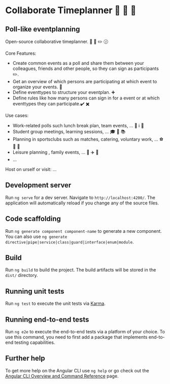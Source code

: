 # Collaborate Timeplanner :rocket: :calendar: :date:

## Poll-like eventplanning

Open-source collaborative timeplanner. :calendar: :date: :pencil2: :clock130:

Core Features:

- Create common events as a poll and share them between your colleagues, friends and other people, so they can sign as participants :pencil2:.
- Get an overview of which persons are participating at which event to organize your events. :calendar:
- Define eventtypes to structure your eventplan. :heavy_plus_sign:
- Define rules like how many persons can sign in for a event or at which eventtypes they can participate.:heavy_check_mark: :heavy_multiplication_x:

Use cases:

- Work-related polls such lunch break plan, team events, ... :office: :information_source: :repeat:
- Student group meetings, learning sessions, ... :mortar_board: :school: :books:
- Planning in sportsclubs such as matches, catering, voluntary work, ... :soccer: :bicyclist: :basketball:
- Leisure planning , family events, ... :bowling: :airplane: :roller_coaster:
- ...

Host on urself or visit: ...

## Development server

Run `ng serve` for a dev server. Navigate to `http://localhost:4200/`. The application will automatically reload if you change any of the source files.

## Code scaffolding

Run `ng generate component component-name` to generate a new component. You can also use `ng generate directive|pipe|service|class|guard|interface|enum|module`.

## Build

Run `ng build` to build the project. The build artifacts will be stored in the `dist/` directory.

## Running unit tests

Run `ng test` to execute the unit tests via [Karma](https://karma-runner.github.io).

## Running end-to-end tests

Run `ng e2e` to execute the end-to-end tests via a platform of your choice. To use this command, you need to first add a package that implements end-to-end testing capabilities.

## Further help

To get more help on the Angular CLI use `ng help` or go check out the [Angular CLI Overview and Command Reference](https://angular.io/cli) page.
